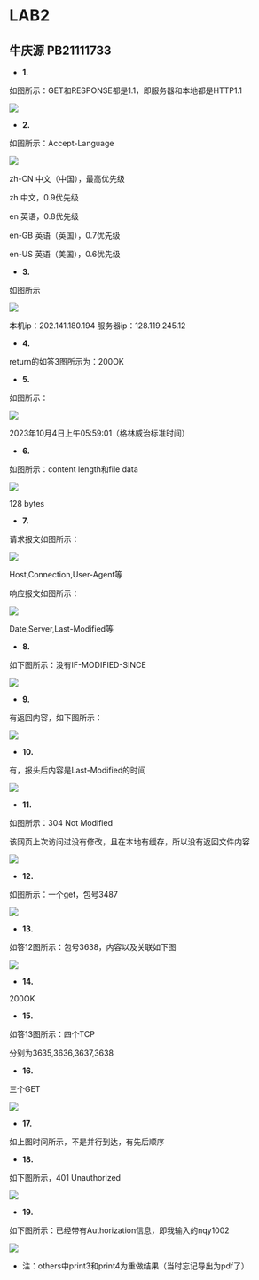 # LAB2
## 牛庆源 PB21111733

* **1.**

如图所示：GET和RESPONSE都是1.1，即服务器和本地都是HTTP1.1

![](img/Q1.png)

* **2.**

如图所示：Accept-Language

![](img/Q2.png)

zh-CN   中文（中国），最高优先级

zh      中文，0.9优先级

en      英语，0.8优先级

en-GB   英语（英国），0.7优先级

en-US   英语（美国），0.6优先级

* **3.**

如图所示

![](img/Q3.png)

本机ip：202.141.180.194
服务器ip：128.119.245.12

* **4.**

return的如答3图所示为：200OK

* **5.**

如图所示：

![](img/Q5.png)

2023年10月4日上午05:59:01（格林威治标准时间）

* **6.**

如图所示：content length和file data

![](img/Q6.png)

128 bytes

* **7.**

请求报文如图所示：

![](img/Q7_1.png)

Host,Connection,User-Agent等

响应报文如图所示：

![](img/Q7_2.png)

Date,Server,Last-Modified等

* **8.**

如下图所示：没有IF-MODIFIED-SINCE

![](img/Q8.png)

* **9.**

有返回内容，如下图所示：

![](img/Q9.png)

* **10.**

有，报头后内容是Last-Modified的时间

![](img/Q10.png)

* **11.**

如图所示：304 Not Modified

该网页上次访问过没有修改，且在本地有缓存，所以没有返回文件内容

![](img/Q11.png)

* **12.**

如图所示：一个get，包号3487

![](img/Q12.png)

* **13.**

如答12图所示：包号3638，内容以及关联如下图

![](img/Q13.png)

* **14.**

200OK

* **15.**

如答13图所示：四个TCP

分别为3635,3636,3637,3638

* **16.**

三个GET

![](img/Q16.png)

* **17.**

如上图时间所示，不是并行到达，有先后顺序

* **18.**

如下图所示，401 Unauthorized

![](img/Q18.png)

* **19.**

如下图所示：已经带有Authorization信息，即我输入的nqy1002

![](img/Q19.png)

* 注：others中print3和print4为重做结果（当时忘记导出为pdf了）